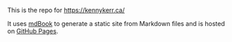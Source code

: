 This is the repo for https://kennykerr.ca/

It uses [mdBook](https://rust-lang.github.io/mdBook) to generate a static site from Markdown files and is hosted on [GitHub Pages](https://pages.github.com).
